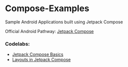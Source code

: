 # Compose-Examples
Sample Android Applications built using Jetpack Compose

Official Android Pathway: [Jetpack Compose](https://developer.android.com/courses/pathways/compose)

### Codelabs:
- [Jetpack Compose Basics](https://codelabs.developers.google.com/codelabs/jetpack-compose-basics/index.html#0)
- [Layouts in Jetpack Compose](https://codelabs.developers.google.com/codelabs/jetpack-compose-layouts/index.html#0)
